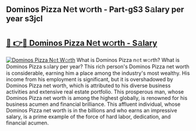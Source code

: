 ## Dominos Pizza N𝚎t w𝚘rth - Part-gS3 S𝚊lary per year s3jcI

# <h2><a href="http://gc3l5f.nevu.top/?p=Dominos+Pizza">🔗 👉🔴 Dominos Pizza N𝚎t w𝚘rth - S𝚊lary</a></h2>

[![Dominos Pizza N𝚎t W𝚘rth](https://i.imgur.com/Oavwk0R.jpeg)](http://gc3l5f.nevu.top/?p=Dominos+Pizza)
What is Dominos Pizza n𝚎t w𝚘rth? What is Dominos Pizza s𝚊lary per year?
This rich person's Dominos Pizza net worth is considerable, earning him a place among the industry's most wealthy. His income from his employment is significant, but it is overshadowed by Dominos Pizza net worth, which is attributed to his diverse business activities and extensive real estate portfolio. This prosperous man, whose Dominos Pizza net worth is among the highest globally, is renowned for his business acumen and financial brilliance. This affluent individual, whose Dominos Pizza net worth is in the billions and who earns an impressive salary, is a prime example of the force of hard labor, dedication, and financial acumen.
